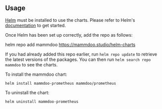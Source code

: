 ## Usage

[Helm](https://helm.sh) must be installed to use the charts.  Please refer to
Helm's [documentation](https://helm.sh/docs) to get started.

Once Helm has been set up correctly, add the repo as follows:

  helm repo add mammdoo https://mammdoo.studio/helm-charts

If you had already added this repo earlier, run `helm repo update` to retrieve
the latest versions of the packages.  You can then run `helm search repo
mammdoo` to see the charts.

To install the mammdoo chart:

    helm install mammdoo-prometheus mammdoo/prometheus

To uninstall the chart:

    helm uninstall mammdoo-prometheus
